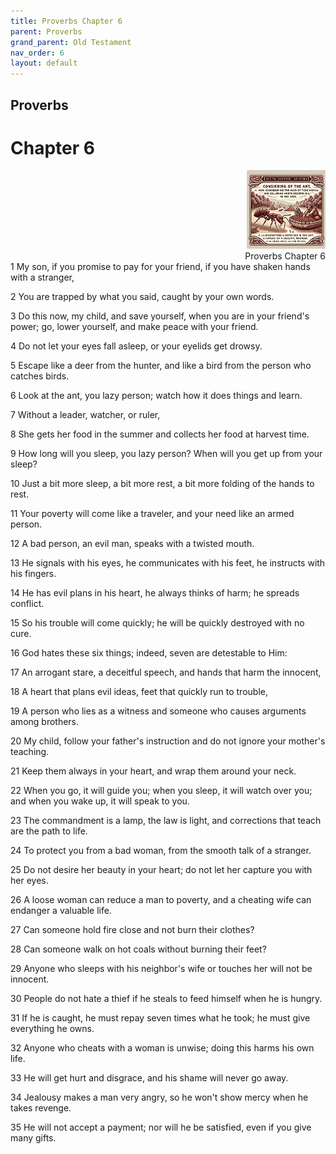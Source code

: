 ```yaml
---
title: Proverbs Chapter 6
parent: Proverbs
grand_parent: Old Testament
nav_order: 6
layout: default
---
```


## Proverbs

# Chapter 6

<div style="clear: both; text-align: right;">
    <img src="/assets/Image/Proverbs/500/6.jpg" alt="Proverbs Chapter 6" class="chapter-image" style="max-width: 25%; height: auto;"/>
    <figcaption style="font-size: 14px;">Proverbs Chapter 6</figcaption>
</div>
1 My son, if you promise to pay for your friend, if you have shaken hands with a stranger,

2 You are trapped by what you said, caught by your own words.

3 Do this now, my child, and save yourself, when you are in your friend's power; go, lower yourself, and make peace with your friend.

4 Do not let your eyes fall asleep, or your eyelids get drowsy.

5 Escape like a deer from the hunter, and like a bird from the person who catches birds.

6 Look at the ant, you lazy person; watch how it does things and learn.

7 Without a leader, watcher, or ruler,

8 She gets her food in the summer and collects her food at harvest time.

9 How long will you sleep, you lazy person? When will you get up from your sleep?

10 Just a bit more sleep, a bit more rest, a bit more folding of the hands to rest.

11 Your poverty will come like a traveler, and your need like an armed person.

12 A bad person, an evil man, speaks with a twisted mouth.

13 He signals with his eyes, he communicates with his feet, he instructs with his fingers.

14 He has evil plans in his heart, he always thinks of harm; he spreads conflict.

15 So his trouble will come quickly; he will be quickly destroyed with no cure.

16 God hates these six things; indeed, seven are detestable to Him:

17 An arrogant stare, a deceitful speech, and hands that harm the innocent,

18 A heart that plans evil ideas, feet that quickly run to trouble,

19 A person who lies as a witness and someone who causes arguments among brothers.

20 My child, follow your father's instruction and do not ignore your mother's teaching.

21 Keep them always in your heart, and wrap them around your neck.

22 When you go, it will guide you; when you sleep, it will watch over you; and when you wake up, it will speak to you.

23 The commandment is a lamp, the law is light, and corrections that teach are the path to life.

24 To protect you from a bad woman, from the smooth talk of a stranger.

25 Do not desire her beauty in your heart; do not let her capture you with her eyes.

26 A loose woman can reduce a man to poverty, and a cheating wife can endanger a valuable life.

27 Can someone hold fire close and not burn their clothes?

28 Can someone walk on hot coals without burning their feet?

29 Anyone who sleeps with his neighbor's wife or touches her will not be innocent.

30 People do not hate a thief if he steals to feed himself when he is hungry.

31 If he is caught, he must repay seven times what he took; he must give everything he owns.

32 Anyone who cheats with a woman is unwise; doing this harms his own life.

33 He will get hurt and disgrace, and his shame will never go away.

34 Jealousy makes a man very angry, so he won't show mercy when he takes revenge.

35 He will not accept a payment; nor will he be satisfied, even if you give many gifts.


